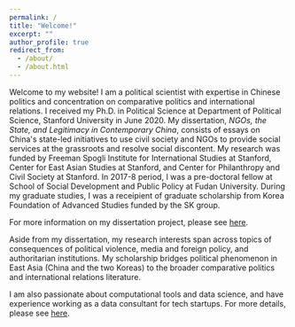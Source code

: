 ```yaml
---
permalink: /
title: "Welcome!"
excerpt: ""
author_profile: true
redirect_from:
  - /about/
  - /about.html
---
```


Welcome to my website! I am a political scientist with expertise in Chinese politics and concentration on comparative politics and international relations. I received my Ph.D. in Political Science at Department of Political Science, Stanford University in June 2020. My dissertation, *NGOs, the State, and Legitimacy in Contemporary China*, consists of essays on China's state-led initiatives to use civil society and NGOs to provide social services at the grassroots and resolve social discontent. My research was funded by Freeman Spogli Institute for International Studies at Stanford, Center for East Asian Studies at Stanford, and Center for Philanthropy and Civil Society at Stanford. In 2017-8 period, I was a pre-doctoral fellow at School of Social Development and Public Policy at Fudan University. During my graduate studies, I was a receipient of graduate scholarship from Korea Foundation of Advanced Studies funded by the SK group.

For more information on my dissertation project, please see [here](/dissertation/).

Aside from my dissertation, my research interests span across topics of consequences of political violence, media and foreign policy, and authoritarian institutions. My scholarship bridges political phenomenon in East Asia (China and the two Koreas) to the broader comparative politics and international relations literature.

I am also passionate about computational tools and data science, and have experience working as a data consultant for tech startups. For more details, please see [here](/data_analytics/).
